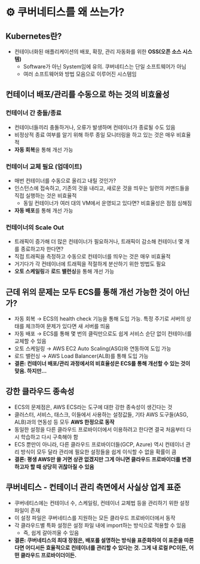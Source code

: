 # ⚙️ 쿠버네티스를 왜 쓰는가?

## Kubernetes란?

- 컨테이너화된 애플리케이션의 배포, 확장, 관리 자동화를 위한 **OSS(오픈 소스 시스템)**
    - Software가 아닌 System임에 유의. 쿠버네티스는 단일 소프트웨어가 아님
    - 여러 소프트웨어와 방법 모음으로 이루어진 시스템임

## 컨테이너 배포/관리를 수동으로 하는 것의 비효율성

### 컨테이너 간 충돌/종료

- 컨테이너들끼리 충돌하거나, 오류가 발생하며 컨테이너가 종료될 수도 있음
- 비정상적 종료 여부를 알기 위해 하루 종일 모니터링을 하고 있는 것은 매우 비효율적
- **자동 회복**을 통해 개선 가능

### 컨테이너 교체 필요 (업데이트)

- 매번 컨테이너를 수동으로 올리고 내릴 것인가?
- 인스턴스에 접속하고, 기존의 것을 내리고, 새로운 것을 띄우는 일련의 커맨드들을 직접 실행하는 것은 비효율적
    - 동일 컨테이너가 여러 대의 VM에서 운영되고 있다면? 비효율성은 점점 심해짐
- **자동 배포**를 통해 개선 가능

### 컨테이너의 Scale Out

- 트래픽이 증가해 더 많은 컨테이너가 필요하거나, 트래픽이 감소해 컨테이너 몇 개를 종료하고자 한다면?
- 직접 트래픽을 측정하고 수동으로 컨테이너를 띄우는 것은 매우 비효율적
- 거기다가 각 컨테이너에 트래픽을 적절하게 분산하기 위한 방법도 필요
- **오토 스케일링**과 **로드 밸런싱**을 통해 개선 가능

## 근데 위의 문제는 모두 ECS를 통해 개선 가능한 것이 아닌가?

- 자동 회복 → ECS의 health check 기능을 통해 도입 가능. 특정 주기로 서버의 상태를 체크하여 문제가 있다면 새 서버를 띄움
- 자동 배포 → ECS를 통해 몇 번의 클릭만으로도 쉽게 서비스 순단 없이 컨테이너를 교체할 수 있음
- 오토 스케일링 → AWS EC2 Auto Scaling(ASG)와 연동하여 도입 가능
- 로드 밸런싱 → AWS Load Balancer(ALB)를 통해 도입 가능
- **결론: 컨테이너 배포/관리 과정에서의 비효율성은 ECS를 통해 개선할 수 있는 것이 맞음. 하지만…**

## 강한 클라우드 종속성

- ECS의 문제점은, AWS ECS라는 도구에 대한 강한 종속성이 생긴다는 것
- 클러스터, 서비스, 태스크, 이들에서 사용하는 설정값들, 기타 AWS 도구들(ASG, ALB)과의 연동성 등 모두 **AWS 한정으로 동작**
- 동일한 설정을 다른 클라우드 프로바이더에서 이용하려고 한다면 결국 처음부터 다시 학습하고 다시 구축해야 함
- ECS 뿐만이 아니라, 다른 클라우드 프로바이더들(GCP, Azure) 역시 컨테이너 관리 방식이 모두 달라 관리에 필요한 설정들을 쉽게 이식할 수 없을 확률이 큼
- **결론: 평생 AWS만 쓸 거면 상관 없겠지만 그게 아니면 클라우드 프로바이더를 변경하고자 할 때 상당히 귀찮아질 수 있음**

## 쿠버네티스 - 컨테이너 관리 측면에서 사실상 업계 표준

- 쿠버네티스에는 컨테이너 수, 스케일링, 컨테이너 교체법 등을 관리하기 위한 설정 파일이 존재
- 이 설정 파일은 쿠버네티스를 지원하는 모든 클라우드 프로바이더에서 동작
- 각 클라우드별 특화 설정은 설정 파일 내에 import하는 방식으로 적용할 수 있음
    - 즉, 쉽게 갈아끼울 수 있음
- **결론: 쿠버네티스의 최대 장점은, 배포를 설명하는 방식을 표준화하여 이 표준을 따른다면 어디서든 효율적으로 컨테이너를 관리할 수 있다는 것. 그게 내 로컬 PC이든, 어떤 클라우드 프로바이더이든.**
